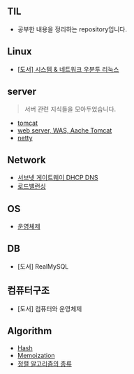 ## TIL
- 공부한 내용을 정리하는 repository입니다.

## Linux
- [[도서] 시스템 & 네트워크 우분투 리눅스](https://github.com/AnChanUng/TIL/tree/main/linux)

## server
> 서버 관련 지식들을 모아두었습니다.
- [tomcat](https://github.com/AnChanUng/TIL/blob/main/server/tomcat.md)
- [web server, WAS, Aache Tomcat](https://github.com/AnChanUng/TIL/blob/main/server/web%20server%2C%20WAS%2C%20Apache%20Tomcat.md)
- [netty](https://github.com/AnChanUng/TIL/blob/main/server/netty.md)

## Network
- [서브넷 게이트웨이 DHCP DNS](https://github.com/AnChanUng/TIL/commit/78eb843f5a1f4ccc9812e6b57719a26d0fef9ae2)
- [로드밸런싱](https://github.com/AnChanUng/TIL/blob/main/network/%EB%A1%9C%EB%93%9C%EB%B0%B8%EB%9F%B0%EC%8B%B1.md)

## OS
- [운영체제](https://github.com/AnChanUng/TIL/blob/main/operating%20system/os-outline.md)

## DB
- [도서] RealMySQL

## 컴퓨터구조
- [도서] 컴퓨터와 운영체제

## Algorithm
- [Hash](https://github.com/AnChanUng/TIL/blob/main/algorithm/hash.md)
- [Memoization](https://github.com/AnChanUng/TIL/blob/main/algorithm/memoization.md)
- [정렬 알고리즘의 종류](https://github.com/AnChanUng/TIL/tree/main/algorithm)

